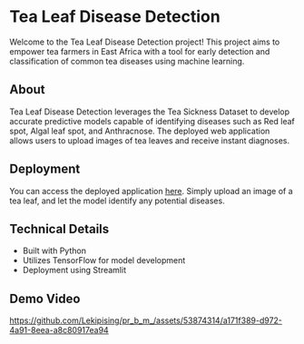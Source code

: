 # Tea Leaf Disease Detection

Welcome to the Tea Leaf Disease Detection project! This project aims to empower tea farmers in East Africa with a tool for early detection and classification of common tea diseases using machine learning.

## About

Tea Leaf Disease Detection leverages the Tea Sickness Dataset to develop accurate predictive models capable of identifying diseases such as Red leaf spot, Algal leaf spot, and Anthracnose. The deployed web application allows users to upload images of tea leaves and receive instant diagnoses.

## Deployment

You can access the deployed application [here](https://predicttea.streamlit.app/). Simply upload an image of a tea leaf, and let the model identify any potential diseases.

## Technical Details

- Built with Python
- Utilizes TensorFlow for model development
- Deployment using Streamlit

## Demo Video
https://github.com/Lekipising/pr_b_m_/assets/53874314/a171f389-d972-4a91-8eea-a8c80917ea94

